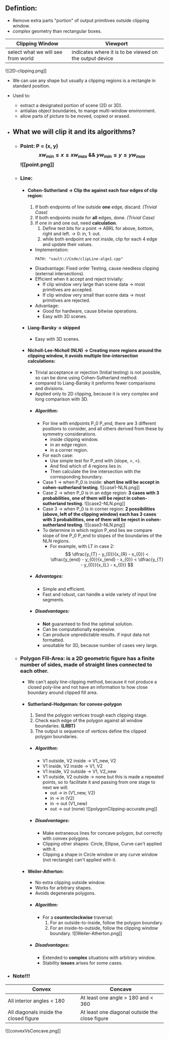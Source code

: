 ## Defintion:
+ Remove extra parts <span class="red">"portion"</span> of output primitives outside clipping window.
+ *complex* geometry than rectangular boxes.

| Clipping Window | Viewport |
|-----| -----|
| select what we will see from world | indicates where it is to be viewed on the output device|

![[2D-clipping.png]]

+ We can use any shape but usually a clipping regions is a rectangle in standard position.
+ Used to:
	+ extract a designated portion of scene (2D or 3D).
	+ antialias object boundaries, to mange multi-window environment.
	+ allow parts of picture to be moved, copied or erased.
+ ## What we will clip it and its algorithms?
	+ ### Point:  **P =** (x, y) $$ xw_{min} \leq x \leq xw_{max} \ \&\& \ yw_{min} \leq y \leq yw_{max} $$ ![[point.png]]
	
	+ ### Line:
		+ #### Cohen-Sutherland -> Clip the against each four edges of clip region:
			1. If both endpoints of line outside **one** edge, <span class="red">discard</span>. *(Trivial Case)*
			2. If both endpoints inside for **all** edges, <span class="green">done</span>. *(Trivial Case)*
			3. If one in and one out, need **calculation**.
				1. Define test bits for a point -> ABRL for above, bottom, right and left. -> 0: in, 1: out.
				2. while both endpoint are not inside, clip for each 4 edge and update their values.
			+ Implementation:  
				```embed-cpp
				PATH: "vault://Code/clipLine-algo1.cpp"
				```
			+ Disadvantage: Fixed order Testing, cause needless clipping (external intersections). 
			+ Efficient when it accept and reject trivially:
				+ If clip window very large than scene data -> most primitives are accepted.
				+ If clip window very small than scene data -> most primitives are rejected.
			+ Advantage: 
				+ Good for hardware, cause bitwise operations.
				+ Easy with 3D scenes.
		
		+ #### Liang-Barsky -> skipped 
			+ Easy with 3D scenes.
		  
		+ #### Nicholl-Lee-Nicholl (NLN) -> Creating more regions around the clipping window, it avoids multiple line-intersection calculations:
			+ Trivial acceptance or rejection (Initial testing) is not possible, so can be done using Cohen-Sutherland method.
			+ compared to Liang-Barsky it preforms fewer comparisons and divisions.
			+ Applied only to 2D clipping, because it is very complex and long comparison with 3D.
			+ ##### Algorithm:
				+ For line with endpoints P_0 P_end, there are 3 different positions to consider, and all others derived from these by symmetry considerations.
					+ inside clipping window.
					+ in an edge region.
					+ in a corner region.
				+ For each case:
					+ Use simple test for P_end with (<span class="red">slope</span>, >, <).
					+ And find which of 4 regions lies in.
					+ Then calculate the line intersection with the corresponding boundary.
				+ Case 1 -> when P_0 is inside: **short line will be accept in cohen-sutherland testing**.
				 ![[case1-NLN.png]]
				+ Case 2 -> when P_0 is in an edge region: **3 cases with 3 probabilities, one of them will be reject in cohen-sutherland testing**.
				 ![[case2-NLN.png]]
				 + Case 3 -> when P_0 is in corner region: **2 possibilities (above, left of the clipping window) each has 3 cases with 3 probabilities, one of them will be reject in cohen-sutherland testing**.
				  ![[case3-NLN.png]]
				+ To determine in which region P_end lies we compare slope of line P_0 P_end to slopes of the boundaries of the NLN regions.
					+ For example,  with LT in case 2:
				 $$ \dfrac{y_{T} - y_{0}}{x_{R} - x_{0}} < \dfrac{y_{end} - y_{0}}{x_{end} - x_{0}} < \dfrac{y_{T} - y_{0}}{x_{L} - x_{0}} $$
			+ ##### Advantages:
				+ Simple and efficient.
				+ Fast and robust, can handle a wide variety of input line segments.
			+ ##### Disadvantages:
				+ **Not** guaranteed to find the optimal solution.
				+ Can be <span class="red">computationally expensive</span>.
				+ Can produce <span class="red">unpredictable results</span>. if input data not formatted.
				+ <span class="red">unsuitable for 3D</span>, because number of cases very large.
	
	+ ### Polygon Fill-Area: is a 2D geometric figure has a finite number of sides, made of straight lines connected to each other.
		+ <span class="yellow">We can't apply line-clipping method, because it not produce a closed poly-line and not have an information to how close boundary around clipped fill area.</span>
		+ #### Sutherland-Hodgeman: for convex-polygon
			1. Send the polygon vertices trough each clipping stage.
			2. Check each edge of the polygon against all window boundaries. **(LRBT)**
			3. The output is sequence of vertices define the clipped polygon boundaries.
			+ ##### Algorithm:
				+ V1 outside, V2 inside -> V1_new, V2
				+ V1 inside, V2 inside -> V1, V2
				+ V1 inside, V2 outside -> V1, V2_new
				+ V1 outside, V2 outside -> none
				  but this is made a repeated points, so to facilitate it and passing from one stage to next we will:
				  + out -> in (V1_new, V2)
				  + in -> in (V2)
				  + in -> out (V1_new)
				  + out -> out (none)
				   ![[polygonClipping-accurate.png]] 
			+ ##### Disadvantages: 
				+ Make extraneous lines for concave polygon, but correctly with convex polygons.
				+ Clipping other shapes: Circle, Ellipse, Curve can't applied with it.
				+ Clipping a shape in Circle window or any curve window (not rectangle) can't applied with it.
	
		+ #### Weiler-Atherton: 
			+ <span class="red">No extra</span> clipping outside window.
			+ Works for <span class="red">arbitrary</span> shapes. 
			+ Avoids <span class="red">degenerate</span> polygons.
			+ ##### Algorithm:
				+ For a **counterclockwise** traversal:
					1. For an <span class="green">outside-to-inside</span>, follow the <span class="red">polygon boundary</span>.
					2. For an <span class="green">inside-to-outside</span>, follow the <span class="red">clipping window boundary</span>.
				   ![[Weiler-Atherton.png]]
			+ ##### Disadvantages:  
				+ Extended to **complex** situations with arbitrary window.
				+ Stability **issues** arises for some cases.

+ ###  Note!!!
|Convex|Concave|
|-----| -----|
|All interior angles < 180| At least one angle > 180 and < 360|
|All diagonals inside the closed figure| At least one diagonal outside the close figure|

![[convexVsConcave.png]]